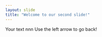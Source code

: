 ```yaml
---
layout: slide
title: "Welcome to our second slide!"
---
```

Your text nnn
Use the left arrow to go back!
